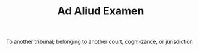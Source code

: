 ---
title: Ad Aliud Examen
letter: A
permalink: "/definitions/ad-aliud-examen.html"
body: To another tribunal; belonging to another court, cognl-zance, or jurisdiction
published_at: '2018-07-07'
layout: post
---